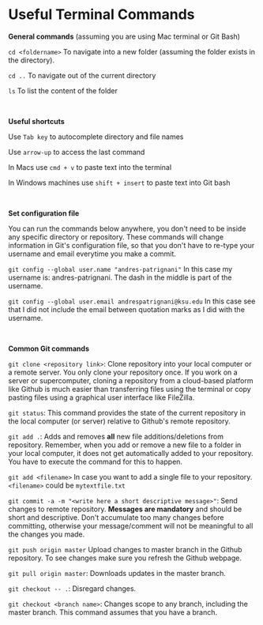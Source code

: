 # Useful Terminal Commands

**General commands** (assuming you are using Mac terminal or Git Bash)

`cd <foldername>` To navigate into a new folder (assuming the folder exists in the directory).

`cd ..` To navigate out of the current directory

`ls` To list the content of the folder


<br/>


**Useful shortcuts**

Use `Tab key` to autocomplete directory and file names

Use `arrow-up` to access the last command

In Macs use `cmd + v` to paste text into the terminal

In Windows machines use `shift + insert` to paste text into Git bash


<br/>


**Set configuration file**

You can run the commands below anywhere, you don't need to be inside any specific directory or repository. These commands will change information in Git's configuration file, so that you don't have to re-type your username and email everytime you make a commit.

`git config --global user.name "andres-patrignani"` In this case my username is: andres-patrignani. The dash in the middle is part of the username.

`git config --global user.email andrespatrignani@ksu.edu` In this case see that I did not include the email between quotation marks as I did with the username.


<br/>


**Common Git commands**

`git clone <repository link>`: Clone repository into your local computer or a remote server. You only clone your repository once. If you work on a server or supercomputer, cloning a repository from a cloud-based platform like Github is much easier than transferring files using the terminal or copy pasting files using a graphical user interface like FileZilla. 

`git status`: This command provides the state of the current repository in the local computer (or server) relative to Github's remote repository.

`git add .`: Adds and removes **all** new file additions/deletions from repository. Remember, when you add or remove a new file to a folder in your local computer, it does not get automatically added to your repository. You have to execute the command for this to happen.

`git add <filename>` In case you want to add a single file to your repository. `<filename>` could be `mytextfile.txt`

`git commit -a -m "<write here a short descriptive message>"`: Send changes to remote repository. **Messages are mandatory** and should be short and descriptive. Don't accumulate too many changes before committing, otherwise your message/comment will not be meaningful to all the changes you made.

`git push origin master` Upload changes to master branch in the Github repository. To see changes make sure you refresh the Github webpage.

`git pull origin master`: Downloads updates in the master branch.

`git checkout -- .`: Disregard changes.

`git checkout <branch name>`: Changes scope to any branch, including the master branch. This command assumes that you have a branch.





